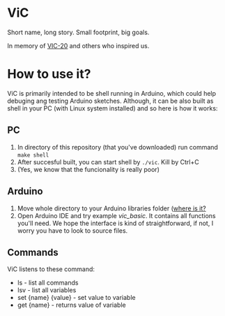 ViC
===

Short name, long story. Small footprint, big goals.

In memory of [VIC-20](https://en.wikipedia.org/wiki/Commodore_VIC-20) and
others who inspired us.

# How to use it?

ViC is primarily intended to be shell running in Arduino, which could help
debuging ang testing Arduino sketches. Although, it can be also built as shell
in your PC (with Linux system installed) and so here is how it works:

## PC

1. In directory of this repository (that you've downloaded) run command
   `make shell`
2. After succesful built, you can start shell by `./vic`. Kill by Ctrl+C
3. (Yes, we know that the funcionality is really poor)

## Arduino

1. Move whole directory to your Arduino libraries folder
   ([where is it?](https://www.arduino.cc/en/guide/libraries)
2. Open Arduino IDE and try example *vic_basic*. It contains all functions
   you'll need. We hope the interface is kind of straightforward, if not,
   I worry you have to look to source files. 

## Commands

ViC listens to these command:
* ls - list all commands
* lsv - list all variables
* set {name} {value} - set value to variable
* get {name} - returns value of variable
